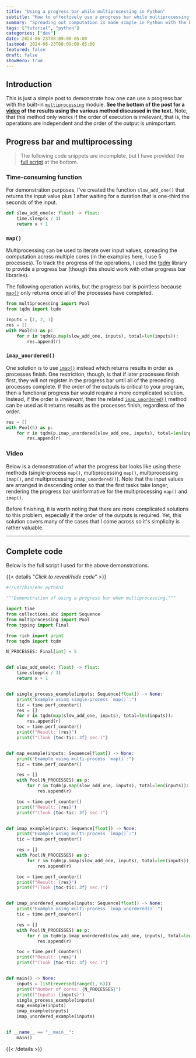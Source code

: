 ```yaml
---
title: "Using a progress bar while multiprocessing in Python"
subtitle: "How to effectively use a progress bar while multiprocessing in Python."
summary: "Spreading out computation is made simple in Python with the built-in `multiprocessing` module. Yet, it is not immediately obvious how to effectively portray the completion status in a progress bar. In this brief tutorial, I demonstrate how to easily and accurately display the progress of a multiprocessing pool."
tags: ["tutorial", "python"]
categories: ["dev"]
date: 2024-06-23T08:09:00-05:00
lastmod: 2024-06-23T08:09:00-05:00
featured: false
draft: false
showHero: true
---
```


## Introduction

This is just a simple post to demonstrate how one can use a progress bar with the built-in [`multiprocessing`](https://docs.python.org/3/library/multiprocessing.html) module.
**See the bottom of the post for a [video](#video) of the results using the various method discussed in the text.**
Note, that this method only works if the order of execution is irrelevant, that is, the operations are independent and the order of the output is unimportant.

## Progress bar and multiprocessing

> The following code snippets are incomplete, but I have provided the [full script](#complete-code) at the bottom.

### Time-consuming function

For demonstration purposes, I've created the function `slow_add_one()` that returns the input value plus 1 after waiting for a duration that is one-third the seconds of the input.

```python
def slow_add_one(x: float) -> float:
    time.sleep(x / 3)
    return x + 1
```

### `map()`

Multiprocessing can be used to iterate over input values, spreading the computation across multiple cores (in the examples here, I use 5 processes).
To track the progress of the operations, I used the [tqdm](https://tqdm.github.io) library to provide a progress bar (though this should work with other progress bar libraries).

The following operation works, but the progress bar is pointless because [`map()`](https://docs.python.org/3/library/multiprocessing.html#multiprocessing.pool.Pool.map) only returns once all of the processes have completed.

```python
from multiprocessing import Pool
from tqdm import tqdm

inputs = [1, 2, 3]
res = []
with Pool(5) as p:
    for r in tqdm(p.map(slow_add_one, inputs), total=len(inputs)):
        res.append(r)
```

### `imap_unordered()`

One solution is to use [`imap()`](https://docs.python.org/3/library/multiprocessing.html#multiprocessing.pool.Pool.imap) instead which returns results in order as processes finish.
One restriction, though, is that if later processes finish first, they will not register in the progress bar until all of the preceding processes complete.
If the order of the outputs is critical to your program, then a functional progress bar would require a more complicated solution.
Instead, if the order is *irrelevant*, then the related [`imap_unordered()`](https://docs.python.org/3/library/multiprocessing.html#multiprocessing.pool.Pool.imap_unordered) method can be used as it returns results as the processes finish, regardless of the order.

```python
res = []
with Pool(5) as p:
    for r in tqdm(p.imap_unordered(slow_add_one, inputs), total=len(inputs)):
        res.append(r)
```

### Video

Below is a demonstration of what the progress bar looks like using these methods (single-process `map()`, multiprocessing `map()`, multiprocessing `imap()`, and multiprocessing `imap_unordered()`).
Note that the input values are arranged in descending order so that the first tasks take longer, rendering the progress bar uninformative for the multiprocessing `map()` and `imap()`.

<script src="https://asciinema.org/a/oR0oqrcV83C85DXyYtYvY7Ysq.js" id="asciicast-oR0oqrcV83C85DXyYtYvY7Ysq" async="true"></script>

Before finishing, it is worth noting that there are more complicated solutions to this problem, especially if the order of the outputs is required.
Yet, this solution covers many of the cases that I come across so it's simplicity is rather valuable.

---

## Complete code

Below is the full script I used for the above demonstrations.

{{< details "<i>Click to reveal/hide code</i>" >}}

```python
#!/usr/bin/env python3

"""Demonstration of using a progress bar when multiprocessing."""

import time
from collections.abc import Sequence
from multiprocessing import Pool
from typing import Final

from rich import print
from tqdm import tqdm

N_PROCESSES: Final[int] = 5


def slow_add_one(x: float) -> float:
    time.sleep(x / 3)
    return x + 1


def single_process_example(inputs: Sequence[float]) -> None:
    print("Example using single-process `map()`:")
    tic = time.perf_counter()
    res = []
    for r in tqdm(map(slow_add_one, inputs), total=len(inputs)):
        res.append(r)
    toc = time.perf_counter()
    print(f"Result: {res}")
    print(f"(Took {toc-tic:.3f} sec.)")


def map_example(inputs: Sequence[float]) -> None:
    print("Example using multi-process `map()`:")
    tic = time.perf_counter()

    res = []
    with Pool(N_PROCESSES) as p:
        for r in tqdm(p.map(slow_add_one, inputs), total=len(inputs)):
            res.append(r)

    toc = time.perf_counter()
    print(f"Result: {res}")
    print(f"(Took {toc-tic:.3f} sec.)")


def imap_example(inputs: Sequence[float]) -> None:
    print("Example using multi-process `imap()`:")
    tic = time.perf_counter()

    res = []
    with Pool(N_PROCESSES) as p:
        for r in tqdm(p.imap(slow_add_one, inputs), total=len(inputs)):
            res.append(r)

    toc = time.perf_counter()
    print(f"Result: {res}")
    print(f"(Took {toc-tic:.3f} sec.)")


def imap_unordered_example(inputs: Sequence[float]) -> None:
    print("Example using multi-process `imap_unordered()`:")
    tic = time.perf_counter()

    res = []
    with Pool(N_PROCESSES) as p:
        for r in tqdm(p.imap_unordered(slow_add_one, inputs), total=len(inputs)):
            res.append(r)

    toc = time.perf_counter()
    print(f"Result: {res}")
    print(f"(Took {toc-tic:.3f} sec.)")


def main() -> None:
    inputs = list(reversed(range(1, 6)))
    print(f"Number of cores: {N_PROCESSES}")
    print(f"Inputs: {inputs}")
    single_process_example(inputs)
    map_example(inputs)
    imap_example(inputs)
    imap_unordered_example(inputs)


if __name__ == "__main__":
    main()
```

{{< /details >}}

